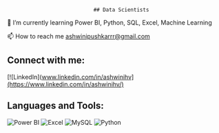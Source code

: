                                 ## Data Scientists

🌱 I’m currently learning Power BI, Python, SQL, Excel, Machine Learning

📫 How to reach me ashwinipushkarrr@gmail.com

## Connect with me:

[![LinkedIn](www.linkedin.com/in/ashwinihv](https://www.linkedin.com/in/ashwinihv/)

## Languages and Tools:

![Power BI](https://img.shields.io/badge/-Power%20BI-F2C811?style=flat&logo=Power%20BI&logoColor=white)
![Excel](https://img.shields.io/badge/-Microsoft%20Excel-217346?style=flat&logo=Microsoft%20Excel&logoColor=white)
![MySQL](https://img.shields.io/badge/-MySQL-4479A1?style=flat&logo=MySQL&logoColor=white)
![Python](https://img.shields.io/badge/-Python-3776AB?style=flat&logo=Python&logoColor=white)

